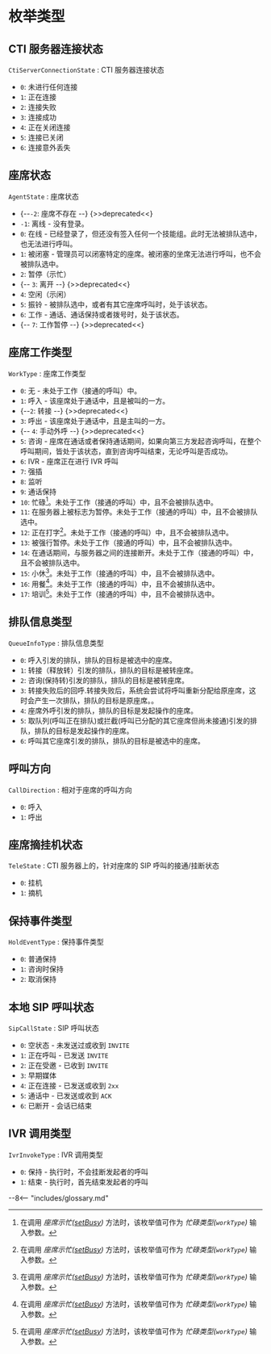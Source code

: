 # 枚举类型

## CTI 服务器连接状态

`CtiServerConnectionState`
: CTI 服务器连接状态

-   `0`: 未进行任何连接
-   `1`: 正在连接
-   `2`: 连接失败
-   `3`: 连接成功
-   `4`: 正在关闭连接
-   `5`: 连接已关闭
-   `6`: 连接意外丢失

## 座席状态

`AgentState`
: 座席状态

-   {--`-2`: 座席不存在 --} {>>deprecated<<}
-   `-1`: 离线 - 没有登录。
-   `0`: 在线 - 已经登录了，但还没有签入任何一个技能组。此时无法被排队选中，也无法进行呼叫。
-   `1`: 被闭塞 - 管理员可以闭塞特定的座席。被闭塞的坐席无法进行呼叫，也不会被排队选中。
-   `2`: 暂停（示忙）
-   {-- `3`: 离开 --} {>>deprecated<<}
-   `4`: 空闲（示闲）
-   `5`: 振铃 - 被排队选中，或者有其它座席呼叫时，处于该状态。
-   `6`: 工作 - 通话、通话保持或者拨号时，处于该状态。
-   {-- `7`: 工作暂停 --} {>>deprecated<<}

## 座席工作类型

`WorkType`
: 座席工作类型

-   `0`: 无 - 未处于工作（接通的呼叫）中。
-   `1`: 呼入 - 该座席处于通话中，且是被叫的一方。
-   {--`2`: 转接 --} {>>deprecated<<}
-   `3`: 呼出 - 该座席处于通话中，且是主叫的一方。
-   {-- `4`: 手动外呼 --} {>>deprecated<<}
-   `5`: 咨询 - 座席在通话或者保持通话期间，如果向第三方发起咨询呼叫，在整个呼叫期间，皆处于该状态，直到咨询呼叫结束，无论呼叫是否成功。
-   `6`: IVR - 座席正在进行 IVR 呼叫
-   `7`: 强插
-   `8`: 监听
-   `9`: 通话保持
-   `10`: 忙碌[^1]。未处于工作（接通的呼叫）中，且不会被排队选中。
-   `11`: 在服务器上被标志为暂停。未处于工作（接通的呼叫）中，且不会被排队选中。
-   `12`: 正在打字[^1]。未处于工作（接通的呼叫）中，且不会被排队选中。
-   `13`: 被强行暂停。未处于工作（接通的呼叫）中，且不会被排队选中。
-   `14`: 在通话期间，与服务器之间的连接断开。未处于工作（接通的呼叫）中，且不会被排队选中。
-   `15`: 小休[^1]。未处于工作（接通的呼叫）中，且不会被排队选中。
-   `16`: 用餐[^1]。未处于工作（接通的呼叫）中，且不会被排队选中。
-   `17`: 培训[^1]。未处于工作（接通的呼叫）中，且不会被排队选中。

## 排队信息类型

`QueueInfoType`
: 排队信息类型

-   `0`: 呼入引发的排队，排队的目标是被选中的座席。
-   `1`: 转接（释放转）引发的排队，排队的目标是被转座席。
-   `2`: 咨询(保持转)引发的排队，排队的目标是被转座席。
-   `3`: 转接失败后的回呼.转接失败后，系统会尝试将呼叫重新分配给原座席，这时会产生一次排队，排队的目标是原座席。。
-   `4`: 座席外呼引发的排队，排队的目标是发起操作的座席。
-   `5`: 取队列(呼叫正在排队)或拦截(呼叫已分配的其它座席但尚未接通)引发的排队，排队的目标是发起操作的座席。
-   `6`: 呼叫其它座席引发的排队，排队的目标是被选中的座席。

## 呼叫方向

`CallDirection`
: 相对于座席的呼叫方向

-   `0`: 呼入
-   `1`: 呼出

## 座席摘挂机状态

`TeleState`
: CTI 服务器上的，针对座席的 SIP 呼叫的接通/挂断状态

-   `0`: 挂机
-   `1`: 摘机

## 保持事件类型

`HoldEventType`
: 保持事件类型

-   `0`: 普通保持
-   `1`: 咨询时保持
-   `2`: 取消保持

## 本地 SIP 呼叫状态

`SipCallState`
: SIP 呼叫状态

-   `0`: 空状态 - 未发送过或收到 `INVITE`
-   `1`: 正在呼叫 - 已发送 `INVITE`
-   `2`: 正在受邀 - 已收到 `INVITE`
-   `3`: 早期媒体
-   `4`: 正在连接 - 已发送或收到 `2xx`
-   `5`: 通话中 - 已发送或收到 `ACK`
-   `6`: 已断开 - 会话已结束

## IVR 调用类型

`IvrInvokeType`
: IVR 调用类型

-   `0`: 保持 - 执行时，不会挂断发起者的呼叫
-   `1`: 结束 - 执行时，首先结束发起者的呼叫

[^1]: 在调用 _座席示忙([setBusy][])_ 方法时，该枚举值可作为 _忙碌类型(`workType`)_ 输入参数。

[setbusy]: ../methods/status.md#座席示忙 "座席示忙"

--8<-- "includes/glossary.md"
